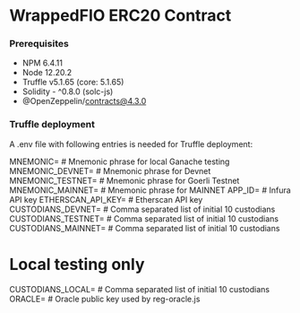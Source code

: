 # WrappedFIO ERC20 Contract

### Prerequisites
- NPM 6.4.11
- Node 12.20.2
- Truffle v5.1.65 (core: 5.1.65)
- Solidity - ^0.8.0 (solc-js)
- @OpenZeppelin/contracts@4.3.0

### Truffle deployment

A .env file with following entries is needed for Truffle deployment:

MNEMONIC=                  # Mnemonic phrase for local Ganache testing
MNEMONIC_DEVNET=           # Mnemonic phrase for Devnet
MNEMONIC_TESTNET=          # Mnemonic phrase for Goerli Testnet
MNEMONIC_MAINNET=          # Mnemonic phrase for MAINNET
APP_ID=                    # Infura API key
ETHERSCAN_API_KEY=         # Etherscan API key
CUSTODIANS_DEVNET=         # Comma separated list of initial 10 custodians
CUSTODIANS_TESTNET=        # Comma separated list of initial 10 custodians
CUSTODIANS_MAINNET=        # Comma separated list of initial 10 custodians
# Local testing only
CUSTODIANS_LOCAL=          # Comma separated list of initial 10 custodians
ORACLE=                    # Oracle public key used by reg-oracle.js